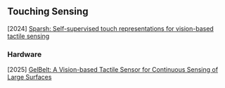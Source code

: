 ## Touching Sensing

[2024] [Sparsh: Self-supervised touch representations for vision-based tactile sensing](https://arxiv.org/abs/2410.24090)





### Hardware

[2025] [GelBelt: A Vision-based Tactile Sensor for Continuous Sensing of Large Surfaces](https://www.arxiv.org/abs/2501.06263)
